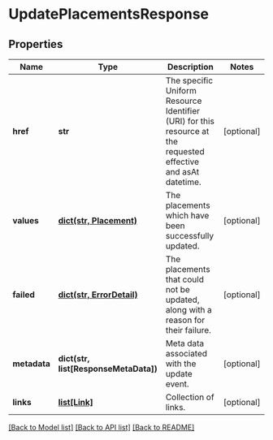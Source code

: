 # UpdatePlacementsResponse


## Properties
Name | Type | Description | Notes
------------ | ------------- | ------------- | -------------
**href** | **str** | The specific Uniform Resource Identifier (URI) for this resource at the requested effective and asAt datetime. | [optional] 
**values** | [**dict(str, Placement)**](Placement.md) | The placements which have been successfully updated. | [optional] 
**failed** | [**dict(str, ErrorDetail)**](ErrorDetail.md) | The placements that could not be updated, along with a reason for their failure. | [optional] 
**metadata** | **dict(str, list[ResponseMetaData])** | Meta data associated with the update event. | [optional] 
**links** | [**list[Link]**](Link.md) | Collection of links. | [optional] 

[[Back to Model list]](../README.md#documentation-for-models) [[Back to API list]](../README.md#documentation-for-api-endpoints) [[Back to README]](../README.md)


